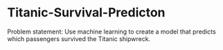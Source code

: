 # Titanic-Survival-Predicton
Problem statement:
Use machine learning to create a model that predicts which passengers survived the Titanic shipwreck.
